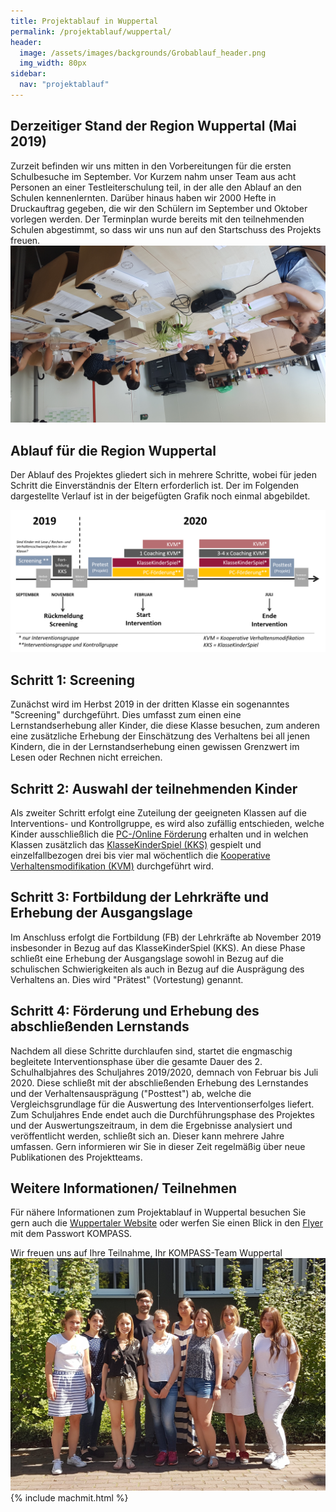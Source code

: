```yaml
---
title: Projektablauf in Wuppertal
permalink: /projektablauf/wuppertal/
header:
  image: /assets/images/backgrounds/Grobablauf_header.png
  img_width: 80px
sidebar:
  nav: "projektablauf"
---
```

## Derzeitiger Stand der Region Wuppertal (Mai 2019)
Zurzeit befinden wir uns mitten in den Vorbereitungen für die ersten Schulbesuche im September.
Vor Kurzem nahm unser Team aus acht Personen an einer Testleiterschulung teil, in der alle den Ablauf an den Schulen kennenlernten.
Darüber hinaus haben wir 2000 Hefte in Druckauftrag gegeben, die wir den Schülern im September und Oktober vorlegen werden.
Der Terminplan wurde bereits mit den teilnehmenden Schulen abgestimmt, so dass wir uns nun auf den Startschuss des Projekts freuen.
![Testleiterschulung Wuppertal](/assets/images/HP2-gedreht.jpg)

## Ablauf für die Region Wuppertal
Der Ablauf des Projektes gliedert sich in mehrere Schritte, wobei für jeden Schritt die Einverständnis der Eltern erforderlich ist.
 Der im Folgenden dargestellte Verlauf ist in der beigefügten Grafik noch einmal abgebildet.

![Grafik zum Projektablauf Wuppertal](/assets/images/Ablauf_Wuppertal.png)

## Schritt 1: Screening
Zunächst wird im Herbst 2019 in der dritten Klasse ein sogenanntes "Screening" durchgeführt. Dies umfasst zum einen eine Lernstandserhebung aller Kinder, die diese Klasse besuchen, zum anderen eine zusätzliche Erhebung der Einschätzung des Verhaltens bei all jenen Kindern, die in der Lernstandserhebung einen gewissen Grenzwert im Lesen oder Rechnen nicht erreichen.

## Schritt 2: Auswahl der teilnehmenden Kinder
Als zweiter Schritt erfolgt eine Zuteilung der geeigneten Klassen auf die Interventions- und Kontrollgruppe, es wird also zufällig entschieden, welche Kinder ausschließlich die [PC-/Online Förderung](http://www.kompass-forschung.de/ueber-die-studie/interventionen/#ii-pc--online-gest%C3%BCtzte-f%C3%B6rderung-der-schulischen-schwierigkeiten) erhalten und in welchen Klassen zusätzlich das [KlasseKinderSpiel (KKS)](http://www.kompass-forschung.de/ueber-die-studie/interventionen/) gespielt und einzelfallbezogen drei bis vier mal wöchentlich die [Kooperative Verhaltensmodifikation (KVM)](http://www.kompass-forschung.de/ueber-die-studie/interventionen/) durchgeführt wird.

## Schritt 3: Fortbildung der Lehrkräfte und Erhebung der Ausgangslage
Im Anschluss erfolgt die Fortbildung (FB) der Lehrkräfte ab November 2019 insbesonder in Bezug auf das KlasseKinderSpiel (KKS). An diese Phase schließt eine Erhebung der Ausgangslage sowohl in Bezug auf die schulischen Schwierigkeiten als auch in Bezug auf die Ausprägung des Verhaltens an. Dies wird "Prätest" (Vortestung) genannt.

## Schritt 4: Förderung und Erhebung des abschließenden Lernstands
Nachdem all diese Schritte durchlaufen sind, startet die engmaschig begleitete Interventionsphase über die gesamte Dauer des 2. Schulhalbjahres des Schuljahres 2019/2020, demnach von Februar bis Juli 2020. 
Diese schließt mit der abschließenden Erhebung des Lernstandes und der Verhaltensausprägung ("Posttest") ab, welche die Vergleichsgrundlage für die Auswertung des Interventionserfolges liefert. 
Zum Schuljahres Ende endet auch die Durchführungsphase des Projektes und der Auswertungszeitraum, in dem die Ergebnisse analysiert und veröffentlicht werden, schließt sich an. Dieser kann mehrere Jahre umfassen. Gern informieren wir Sie in dieser Zeit regelmäßig über neue Publikationen des Projektteams.

## Weitere Informationen/ Teilnehmen
Für nähere Informationen zum Projektablauf in Wuppertal besuchen Sie gern auch die [Wuppertaler Website](https://www.ifb.uni-wuppertal.de/arbeitsbereiche/es/ondifoe.html) oder werfen Sie einen Blick in den [Flyer](https://boxup.uni-potsdam.de/index.php/s/tZh0gfW3NAoYGHM) mit dem Passwort KOMPASS.

Wir freuen uns auf Ihre Teilnahme,
Ihr KOMPASS-Team Wuppertal
![KOMPASS-Team Wuppertal](/assets/images/HP_TeamWupp.jpg)
{% include machmit.html %}
